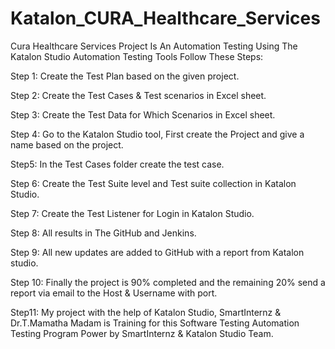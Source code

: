 # Katalon_CURA_Healthcare_Services

Cura Healthcare Services Project Is An Automation Testing Using The Katalon Studio Automation Testing Tools Follow These Steps:

Step 1: Create the Test Plan based on the given project.

Step 2: Create the Test Cases & Test scenarios in Excel sheet.

Step 3: Create the Test Data for Which Scenarios in Excel sheet.

Step 4: Go to the Katalon Studio tool, First create the Project and give a name based on the project.

Step5: In the Test Cases folder create the test case.

Step 6: Create the Test Suite level and Test suite collection in Katalon Studio.

Step 7: Create the Test Listener for Login in Katalon Studio.

Step 8: All results in The GitHub and Jenkins.

Step 9: All new updates are added to GitHub with a report from Katalon studio.

Step 10: Finally the project is 90% completed and the remaining 20% send a report via email to the Host & Username with port.

Step11: My project with the help of Katalon Studio, SmartInternz & Dr.T.Mamatha Madam is Training for this Software Testing Automation Testing Program Power by SmartInternz & Katalon Studio Team.
